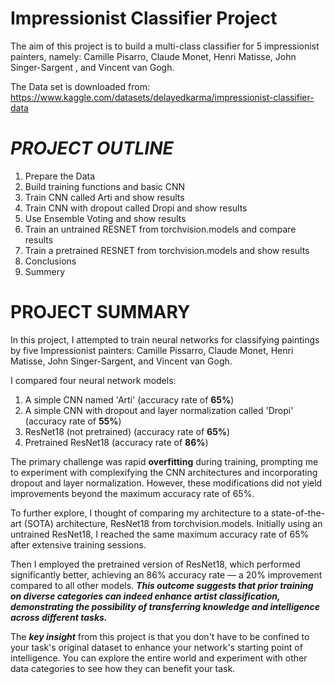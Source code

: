 # **Impressionist Classifier Project**
The aim of this project is to build a multi-class classifier for 5 impressionist painters, namely: Camille Pisarro, Claude Monet, Henri Matisse, John Singer-Sargent , and Vincent van Gogh.

The Data set is downloaded from:
https://www.kaggle.com/datasets/delayedkarma/impressionist-classifier-data

# ***PROJECT OUTLINE***


1.   Prepare the Data
2.   Build training functions and basic CNN
3.   Train CNN called Arti and show results
4.   Train CNN with dropout called Dropi and show results
5.   Use Ensemble Voting and show results
6.   Train an untrained RESNET from torchvision.models and compare results
7.   Train a pretrained RESNET from torchvision.models and show results
8.   Conclusions
9.   Summery

# **PROJECT SUMMARY**

In this project, I attempted to train neural networks for classifying paintings by five Impressionist painters: Camille Pissarro, Claude Monet, Henri Matisse, John Singer-Sargent, and Vincent van Gogh.

I compared four neural network models:

1.   A simple CNN named 'Arti' (accuracy rate of **65%**)
2.   A simple CNN with dropout and layer normalization called 'Dropi' (accuracy rate of **55%**)
3.   ResNet18 (not pretrained) (accuracy rate of **65%**)
4.   Pretrained ResNet18 (accuracy rate of **86%**)

The primary challenge was rapid **overfitting** during training, prompting me to experiment with complexifying the CNN architectures and incorporating dropout and layer normalization. However, these modifications did not yield improvements beyond the maximum accuracy rate of 65%.

To further explore, I thought of comparing my architecture to a state-of-the-art (SOTA) architecture, ResNet18 from torchvision.models. Initially using an untrained ResNet18, I reached the same maximum accuracy rate of 65% after extensive training sessions.

Then I employed the pretrained version of ResNet18, which performed significantly better, achieving an 86% accuracy rate — a 20% improvement compared to all other models. ***This outcome suggests that prior training on diverse categories can indeed enhance artist classification, demonstrating the possibility of transferring knowledge and intelligence across different tasks.***

The ***key insight*** from this project is that you don't have to be confined to your task's original dataset to enhance your network's starting point of intelligence. You can explore the entire world and experiment with other data categories to see how they can benefit your task.
